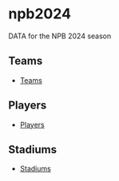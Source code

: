 # npb2024

DATA for the NPB 2024 season

## Teams

- [Teams](https://kurimareiji.github.io/npb2024/npb2024-teams.json)

## Players

- [Players](https://kurimareiji.github.io/npb2024/npb2024-players.json)

## Stadiums

- [Stadiums](https://kurimareiji.github.io/npb2024/npb2024-stadiums.json)
